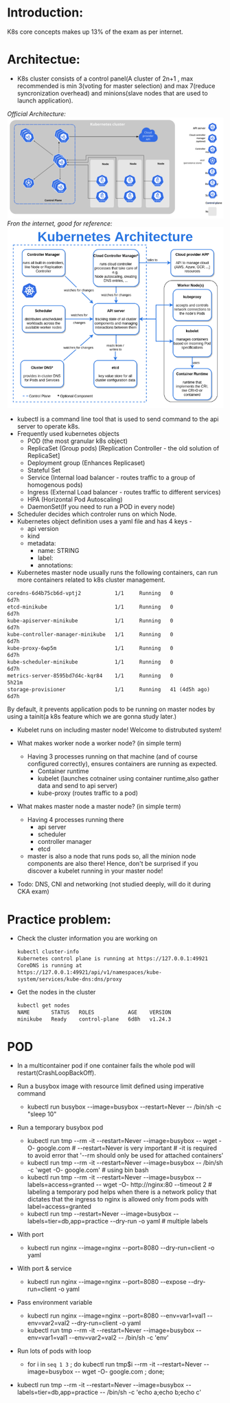 # Introduction:
K8s core concepts makes up 13% of the exam as per internet.
# Architectue:
- K8s cluster consists of a control panel(A cluster of 2n+1 , max recommended is min 3(voting for master selection) and max 7(reduce syncronization overhead) and minions(slave nodes that are used to launch application). 

*Official Architecture:*
<img src='./k8sarchoff.svg'/>
*Fron the internet, good for reference:*
<img src='./k8sarch2.png'/>

- kubectl is a command line tool that is used to send command to the api server to operate k8s.
- Frequently used kubernetes objects
    - POD (the most granular k8s object)
    - ReplicaSet (Group pods) [Replication Controller - the old solution of ReplicaSet]
    - Deployment group (Enhances Replicaset)
    - Stateful Set
    - Service (Internal load balancer - routes traffic to a group of homogenous pods)
    - Ingress (External Load balancer - routes traffic to different services)
    - HPA (Horizontal Pod Autoscaling) 
    - DaemonSet(If you need to run a POD in every node)
- Scheduler decides which controler runs on which Node.
- Kubernetes object definition uses a yaml file and has 4 keys - 
    - api version
    - kind
    - metadata:
        - name: STRING
        - label: <KEY-VALUE>
        - annotations: <KEY-VALUE>
- Kubernetes master node usually runs the following containers, can run more containers related to k8s cluster management.
```
coredns-6d4b75cb6d-vptj2           1/1     Running   0               6d7h
etcd-minikube                      1/1     Running   0               6d7h
kube-apiserver-minikube            1/1     Running   0               6d7h
kube-controller-manager-minikube   1/1     Running   0               6d7h
kube-proxy-6wp5m                   1/1     Running   0               6d7h
kube-scheduler-minikube            1/1     Running   0               6d7h
metrics-server-8595bd7d4c-kqr84    1/1     Running   0               5h21m
storage-provisioner                1/1     Running   41 (4d5h ago)   6d7h
```
By default, it prevents application pods to be running on master nodes by using a tainit(a k8s feature which we are gonna study later.)
- Kubelet runs on including master node! Welcome to distrubuted system!
- What makes worker node a worker node? (in simple term)
    - Having 3 processes running on that machine (and of course configured correctly), ensures containers are running as expected.
        - Container runtime
        - kubelet (launches cotnainer using container runtime,also gather data and send to api server)
        - kube-proxy (routes traffic to a pod)
- What makes master node a master node? (in simple term)
    - Having 4 processes running there
        - api server
        - scheduler
        - controller manager
        - etcd
    * master is also a node that runs pods so, all the minion node components are also there! Hence, don't be surprised if you discover a kubelet running in your master node!

- Todo: DNS, CNI and networking (not studied deeply, will do it during CKA exam)

# Practice problem:
- Check the cluster information you are working on
    ```
    kubectl cluster-info
    Kubernetes control plane is running at https://127.0.0.1:49921
    CoreDNS is running at https://127.0.0.1:49921/api/v1/namespaces/kube-system/services/kube-dns:dns/proxy
    ```
- Get the nodes in the cluster
    ```
    kubectl get nodes    
    NAME       STATUS   ROLES           AGE    VERSION
    minikube   Ready    control-plane   6d8h   v1.24.3
    ```


# POD
- In a multicontainer pod if one container fails the whole pod will restart(CrashLoopBackOff).
- Run a busybox image with resource limit defined using imperative command
    - kubectl run busybox --image=busybox --restart=Never -- /bin/sh -c "sleep 10"
- Run a temporary busybox pod
    - kubectl run tmp --rm -it --restart=Never --image=busybox -- wget -O- google.com # --restart=Never is very important # -it is required to avoid error that '--rm should only be used for attached containers'
    - kubectl run tmp --rm -it --restart=Never --image=busybox -- /bin/sh -c 'wget -O- google.com' # using bin bash
    - kubectl run tmp --rm -it --restart=Never --image=busybox --labels=access=granted -- wget -O- http://nginx:80 --timeout 2 # labeling a temporary pod helps when there is a network policy that dictates that the ingress to nginx is allowed only from pods with label=access=granted
    - kubectl run tmp --restart=Never --image=busybox  --labels=tier=db,app=practice --dry-run -o yaml # multiple labels

- With port 
    - kubectl run nginx --image=nginx --port=8080 --dry-run=client -o yaml

- With port & service
    - kubectl run nginx --image=nginx --port=8080 --expose --dry-run=client -o yaml

- Pass environment variable 
    - kubectl run nginx --image=nginx --port=8080 --env=var1=val1 --env=var2=val2 --dry-run=client -o yaml
    - kubectl run tmp --rm -it --restart=Never --image=busybox --env=var1=val1 --env=var2=val2 -- /bin/sh -c 'env'
- Run lots of pods with loop 
    - for i in `seq 1 3` ; do kubectl run tmp$i --rm -it --restart=Never --image=busybox -- wget -O- google.com ; done;
- kubectl run tmp  --rm -it --restart=Never --image=busybox  --labels=tier=db,app=practice  -- /bin/sh -c 'echo a;echo b;echo c'